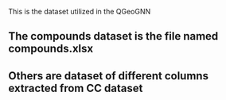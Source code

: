 This is the dataset utilized in the QGeoGNN
## The compounds dataset is the file named compounds.xlsx
## Others are dataset of different columns extracted from CC dataset 
